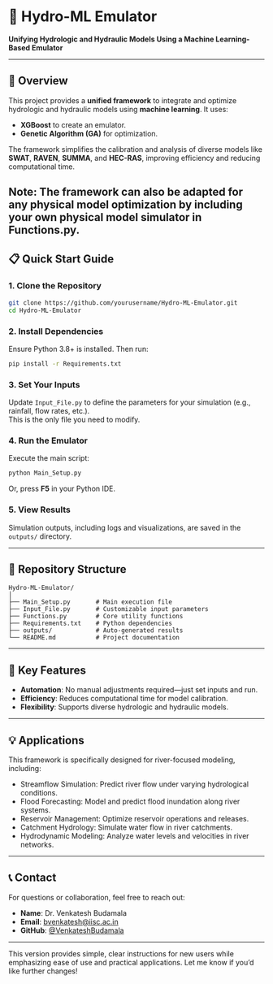 # 🌊 **Hydro-ML Emulator**  
**Unifying Hydrologic and Hydraulic Models Using a Machine Learning-Based Emulator**  

---

## **🔑 Overview**  

This project provides a **unified framework** to integrate and optimize hydrologic and hydraulic models using **machine learning**. It uses:  
- **XGBoost** to create an emulator.  
- **Genetic Algorithm (GA)** for optimization.  

The framework simplifies the calibration and analysis of diverse models like **SWAT**, **RAVEN**, **SUMMA**, and **HEC-RAS**, improving efficiency and reducing computational time.

Note: The framework can also be adapted for any physical model optimization by including your own physical model simulator in Functions.py.
---

## **📋 Quick Start Guide**  

### **1. Clone the Repository**  
```bash
git clone https://github.com/yourusername/Hydro-ML-Emulator.git
cd Hydro-ML-Emulator
```

### **2. Install Dependencies**  
Ensure Python 3.8+ is installed. Then run:  
```bash
pip install -r Requirements.txt
```

### **3. Set Your Inputs**  
Update `Input_File.py` to define the parameters for your simulation (e.g., rainfall, flow rates, etc.).  
This is the only file you need to modify.  

### **4. Run the Emulator**  
Execute the main script:  
```bash
python Main_Setup.py
```
Or, press **F5** in your Python IDE.  

### **5. View Results**  
Simulation outputs, including logs and visualizations, are saved in the `outputs/` directory.  

---

## **📂 Repository Structure**  

```
Hydro-ML-Emulator/
│
├── Main_Setup.py       # Main execution file
├── Input_File.py       # Customizable input parameters
├── Functions.py        # Core utility functions
├── Requirements.txt    # Python dependencies
├── outputs/            # Auto-generated results
└── README.md           # Project documentation
```

---

## **🔧 Key Features**  

- **Automation**: No manual adjustments required—just set inputs and run.  
- **Efficiency**: Reduces computational time for model calibration.  
- **Flexibility**: Supports diverse hydrologic and hydraulic models.  

---

## **💡 Applications**  

This framework is specifically designed for river-focused modeling, including:

- Streamflow Simulation: Predict river flow under varying hydrological conditions.
- Flood Forecasting: Model and predict flood inundation along river systems.
- Reservoir Management: Optimize reservoir operations and releases.
- Catchment Hydrology: Simulate water flow in river catchments.
- Hydrodynamic Modeling: Analyze water levels and velocities in river networks.

---

## **📞 Contact**  

For questions or collaboration, feel free to reach out:  
- **Name**: Dr. Venkatesh Budamala 
- **Email**: bvenkatesh@iisc.ac.in 
- **GitHub**: [@VenkateshBudamala](https://github.com/VenkateshBudamala)  

---

This version provides simple, clear instructions for new users while emphasizing ease of use and practical applications. Let me know if you’d like further changes!
